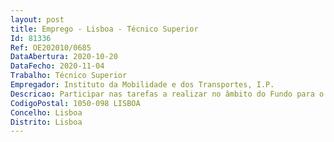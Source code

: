```yaml
--- 
layout: post
title: Emprego - Lisboa - Técnico Superior
Id: 81336
Ref: OE202010/0685
DataAbertura: 2020-10-20
DataFecho: 2020-11-04
Trabalho: Técnico Superior
Empregador: Instituto da Mobilidade e dos Transportes, I.P.
Descricao: Participar nas tarefas a realizar no âmbito do Fundo para o Serviço Público de Transportes, designadamente   Acompanhamento, avaliação e controlo das acções de curto e médio prazo financiadas no âmbito do Fundo de Transportes   Acompanhamento e controlo do financiamento regular das autoridades de transportes   Elaboração de avisos de candidatura para atribuição de incentivos e de apoio financeiro   Avaliação da amissibilidade e do mérito das candidaturas submetidas   Apreciação de pedidos de pagamento   Elaboração de Planos e Relatórios de Atividades, semestrais e anuais   Manutenção da integridade dos arquivos (documentação física e eletrónica).
CodigoPostal: 1050-098 LISBOA
Concelho: Lisboa
Distrito: Lisboa
--- 
```

